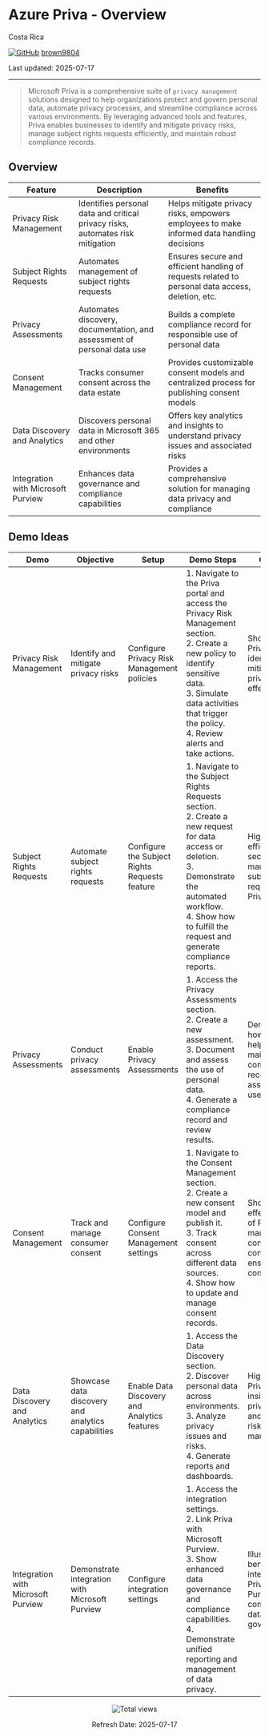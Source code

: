 # Azure Priva - Overview 

Costa Rica

[![GitHub](https://img.shields.io/badge/--181717?logo=github&logoColor=ffffff)](https://github.com/)
[brown9804](https://github.com/brown9804)

Last updated: 2025-07-17

----------

> Microsoft Priva is a comprehensive suite of `privacy management` solutions designed to help organizations protect and govern personal data, automate privacy processes, and streamline compliance across various environments. By leveraging advanced tools and features, Priva enables businesses to identify and mitigate privacy risks, manage subject rights requests efficiently, and maintain robust compliance records.

## Overview 

| **Feature**               | **Description**                                                                 | **Benefits**                                                                                     |
|---------------------------|---------------------------------------------------------------------------------|--------------------------------------------------------------------------------------------------|
| Privacy Risk Management   | Identifies personal data and critical privacy risks, automates risk mitigation  | Helps mitigate privacy risks, empowers employees to make informed data handling decisions        |
| Subject Rights Requests   | Automates management of subject rights requests                                 | Ensures secure and efficient handling of requests related to personal data access, deletion, etc.|
| Privacy Assessments       | Automates discovery, documentation, and assessment of personal data use         | Builds a complete compliance record for responsible use of personal data                         |
| Consent Management        | Tracks consumer consent across the data estate                                  | Provides customizable consent models and centralized process for publishing consent models       |
| Data Discovery and Analytics | Discovers personal data in Microsoft 365 and other environments               | Offers key analytics and insights to understand privacy issues and associated risks              |
| Integration with Microsoft Purview | Enhances data governance and compliance capabilities                    | Provides a comprehensive solution for managing data privacy and compliance                       |

## Demo Ideas

| **Demo**                        | **Objective**                                      | **Setup**                                      | **Demo Steps**                                                                                                                                                                                                                     | **Outcome**                                                                                       |
|---------------------------------|---------------------------------------------------|------------------------------------------------|-----------------------------------------------------------------------------------------------------------------------------------------------------------------------------------------------------------------------------------|--------------------------------------------------------------------------------------------------|
| Privacy Risk Management         | Identify and mitigate privacy risks               | Configure Privacy Risk Management policies     | 1. Navigate to the Priva portal and access the Privacy Risk Management section.<br>2. Create a new policy to identify sensitive data.<br>3. Simulate data activities that trigger the policy.<br>4. Review alerts and take actions. | Show how Priva helps in identifying and mitigating privacy risks effectively.                     |
| Subject Rights Requests         | Automate subject rights requests                  | Configure the Subject Rights Requests feature  | 1. Navigate to the Subject Rights Requests section.<br>2. Create a new request for data access or deletion.<br>3. Demonstrate the automated workflow.<br>4. Show how to fulfill the request and generate compliance reports.        | Highlight the efficiency and security of managing subject rights requests with Priva.             |
| Privacy Assessments             | Conduct privacy assessments                       | Enable Privacy Assessments                     | 1. Access the Privacy Assessments section.<br>2. Create a new assessment.<br>3. Document and assess the use of personal data.<br>4. Generate a compliance record and review results.                                                | Demonstrate how Priva helps in maintaining compliance records and assessing data use.             |
| Consent Management              | Track and manage consumer consent                 | Configure Consent Management settings          | 1. Navigate to the Consent Management section.<br>2. Create a new consent model and publish it.<br>3. Track consent across different data sources.<br>4. Show how to update and manage consent records.                             | Show the effectiveness of Priva in managing consumer consent and ensuring compliance.             |
| Data Discovery and Analytics    | Showcase data discovery and analytics capabilities| Enable Data Discovery and Analytics features   | 1. Access the Data Discovery section.<br>2. Discover personal data across environments.<br>3. Analyze privacy issues and risks.<br>4. Generate reports and dashboards.                                                              | Highlight how Priva provides insights into privacy issues and helps in risk management.           |
| Integration with Microsoft Purview | Demonstrate integration with Microsoft Purview | Configure integration settings                 | 1. Access the integration settings.<br>2. Link Priva with Microsoft Purview.<br>3. Show enhanced data governance and compliance capabilities.<br>4. Demonstrate unified reporting and management of data privacy.                   | Illustrate the benefits of integrating Priva with Purview for comprehensive data governance.      |

<!-- START BADGE -->
<div align="center">
  <img src="https://img.shields.io/badge/Total%20views-366-limegreen" alt="Total views">
  <p>Refresh Date: 2025-07-17</p>
</div>
<!-- END BADGE -->
